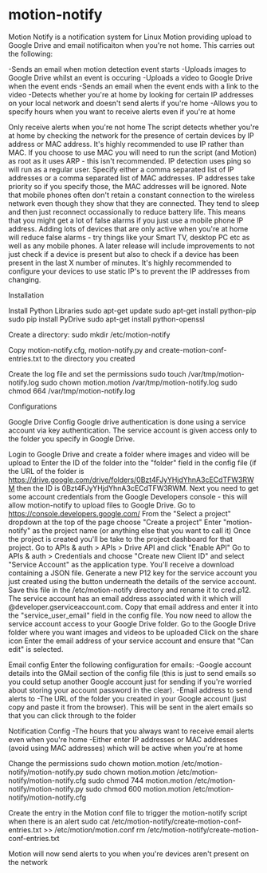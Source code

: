 motion-notify
=============

Motion Notify is a notification system for Linux Motion providing upload to Google Drive and email notificaiton when you're not home.
This carries out the following:

-Sends an email when motion detection event starts
-Uploads images to Google Drive whilst an event is occuring
-Uploads a video to Google Drive when the event ends
-Sends an email when the event ends with a link to the video
-Detects whether you're at home by looking for certain IP addresses on your local network and doesn't send alerts if you're home
-Allows you to specify hours when you want to receive alerts even if you're at home

Only receive alerts when you're not home
The script detects whether you're at home by checking the network for the presence of certain devices by IP address or MAC address.
It's highly recommended to use IP rather than MAC. If you choose to use MAC you will need to run the script (and Motion) as root as it uses ARP - this isn't recommended. IP detection uses ping so will run as a regular user.
Specify either a comma separated list of IP addresses or a comma separated list of MAC addresses. IP addresses take priority so if you specify those, the MAC addresses will be ignored.
Note that mobile phones often don't retain a constant connection to the wireless network even though they show that they are connected. They tend to sleep and then just reconnect occassionally to reduce battery life.
This means that you might get a lot of false alarms if you just use a mobile phone IP address.
Adding lots of devices that are only active when you're at home will reduce false alarms - try things like your Smart TV, desktop PC etc as well as any mobile phones.
A later release will include improvements to not just check if a device is present but also to check if a device has been present in the last X number of minutes.
It's highly recommended to configure your devices to use static IP's to prevent the IP addresses from changing.


Installation

Install Python Libraries
sudo apt-get update
sudo apt-get install python-pip
sudo pip install PyDrive
sudo apt-get install python-openssl

Create a directory:
sudo mkdir /etc/motion-notify

Copy motion-notify.cfg, motion-notify.py and create-motion-conf-entries.txt to the directory you created

Create the log file and set the permissions
sudo touch /var/tmp/motion-notify.log
sudo chown motion.motion /var/tmp/motion-notify.log
sudo chmod 664 /var/tmp/motion-notify.log


Configurations

Google Drive Config
Google drive authentication is done using a service account via key authentication. The service account is given access only to the folder you specify in Google Drive.

Login to Google Drive and create a folder where images and video will be upload to
Enter the ID of the folder into the "folder" field in the config file (if the URL of the folder is https://drive.google.com/drive/folders/0Bzt4FJyYHjdYhnA3cECdTFW3RWM then the ID is 0Bzt4FJyYHjdYhnA3cECdTFW3RWM.
Next you need to get some account credentials from the Google Developers console - this will allow motion-notify to upload files to Google Drive.
Go to https://console.developers.google.com/
From the "Select a project" dropdown at the top of the page choose "Create a project"
Enter "motion-notify" as the project name (or anything else that you want to call it)
Once the project is created you'll be take to the project dashboard for that project.
Go to APIs & auth > APIs > Drive API and click "Enable API"
Go to APIs & auth > Credentials and choose "Create new Client ID" and select "Service Account" as the application type.
You'll receive a download containing a JSON file.
Generate a new P12 key for the service account you just created using the button underneath the details of the service account. Save this file in the /etc/motion-notify directory and rename it to cred.p12.
The service account has an email address associated with it which will @developer.gserviceaccount.com. Copy that email address and enter it into the "service_user_email" field in the config file.
You now need to allow the service account access to your Google Drive folder.
    Go to the Google Drive folder where you want images and videos to be uploaded
    Click on the share icon
    Enter the email address of your service account and ensure that "Can edit" is selected.


Email config
Enter the following configuration for emails:
-Google account details into the GMail section of the config file (this is just to send emails so you could setup another Google account just for sending if you're worried about storing your account password in the clear).
-Email address to send alerts to
-The URL of the folder you created in your Google account (just copy and paste it from the browser). This will be sent in the alert emails so that you can click through to the folder

Notification Config
-The hours that you always want to receive email alerts even when you're home
-Either enter IP addresses or MAC addresses (avoid using MAC addresses) which will be active when you're at home

Change the permissions
sudo chown motion.motion /etc/motion-notify/motion-notify.py
sudo chown motion.motion /etc/motion-notify/motion-notify.cfg
sudo chmod 744 motion.motion /etc/motion-notify/motion-notify.py
sudo chmod 600 motion.motion /etc/motion-notify/motion-notify.cfg

Create the entry in the Motion conf file to trigger the motion-notify script when there is an alert
sudo cat /etc/motion-notify/create-motion-conf-entries.txt >> /etc/motion/motion.conf
rm /etc/motion-notify/create-motion-conf-entries.txt


Motion will now send alerts to you when you're devices aren't present on the network
